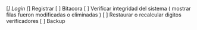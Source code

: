 [*] Login
[*] Registrar
[ ] Bitacora
[ ] Verificar integridad del sistema ( mostrar filas fueron modificadas o eliminadas )
[ ] Restaurar o recalcular digitos verificadores
[ ] Backup